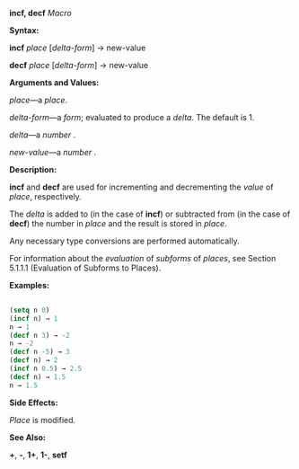 **incf, decf** *Macro* 



**Syntax:** 



**incf** *place* [*delta-form*] → new-value 



**decf** *place* [*delta-form*] → new-value 



**Arguments and Values:** 



*place*—a *place*. 



*delta-form*—a *form*; evaluated to produce a *delta*. The default is 1. 



*delta*—a *number* . 



*new-value*—a *number* . 







 



 



**Description:** 



**incf** and **decf** are used for incrementing and decrementing the *value* of *place*, respectively. 



The *delta* is added to (in the case of **incf**) or subtracted from (in the case of **decf**) the number in *place* and the result is stored in *place*. 



Any necessary type conversions are performed automatically. 



For information about the *evaluation* of *subforms* of *places*, see Section 5.1.1.1 (Evaluation of Subforms to Places). 



**Examples:**
```lisp
 
(setq n 0) 
(incf n) → 1 
n → 1 
(decf n 3) → -2 
n → -2 
(decf n -5) → 3 
(decf n) → 2 
(incf n 0.5) → 2.5 
(decf n) → 1.5 
n → 1.5 

```
**Side Effects:** 



*Place* is modified. 



**See Also:** 



**+**, **-**, **1+**, **1-**, **setf** 



